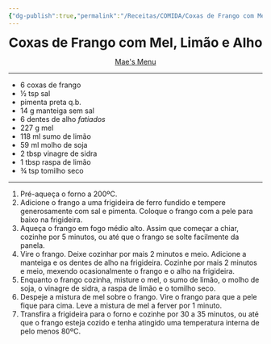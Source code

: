 ```yaml
---
{"dg-publish":true,"permalink":"/Receitas/COMIDA/Coxas de Frango com Mel, Limão e Alho/"}
---
```


<div style="text-align: center;"> <span style="font-size: 26px;"><b> Coxas de Frango com Mel, Limão e Alho </b></span> </div>

<span class="center"> <center> [Mae's Menu](https://maesmenu.com/recipes/honey-garlic-lemon-pepper-chicken-thighs/#recipe) </center></span>

---
- 6 coxas de frango
- ½ tsp sal
- pimenta preta q.b.
- 14 g manteiga sem sal
- 6 dentes de alho *fatiados*
- 227 g mel
- 118 ml sumo de limão
- 59 ml molho de soja
- 2 tbsp vinagre de sidra
- 1 tbsp raspa de limão
- ¾ tsp tomilho seco
- ---
1. Pré-aqueça o forno a 200ºC.
2. Adicione o frango a uma frigideira de ferro fundido e tempere generosamente com sal e pimenta. Coloque o frango com a pele para baixo na frigideira.
3. Aqueça o frango em fogo médio alto. Assim que começar a chiar, cozinhe por 5 minutos, ou até que o frango se solte facilmente da panela.
4. Vire o frango. Deixe cozinhar por mais 2 minutos e meio. Adicione a manteiga e os dentes de alho na frigideira. Cozinhe por mais 2 minutos e meio, mexendo ocasionalmente o frango e o alho na frigideira.
5. Enquanto o frango cozinha, misture o mel, o sumo de limão, o molho de soja, o vinagre de sidra, a raspa de limão e o tomilho seco.
6. Despeje a mistura de mel sobre o frango. Vire o frango para que a pele fique para cima. Leve a mistura de mel a ferver por 1 minuto.
7. Transfira a frigideira para o forno e cozinhe por 30 a 35 minutos, ou até que o frango esteja cozido e tenha atingido uma temperatura interna de pelo menos 80ºC.
